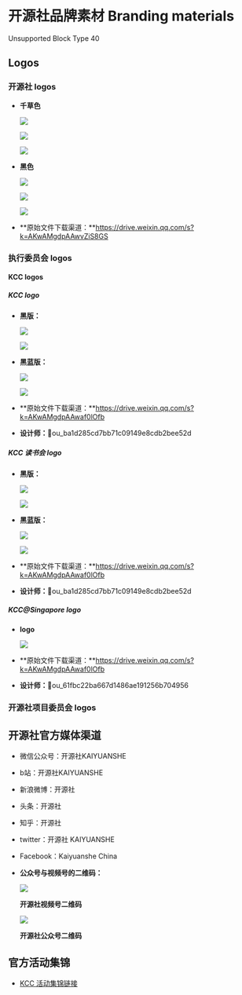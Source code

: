 # 开源社品牌素材 Branding materials

Unsupported Block Type 40

## Logos

### 开源社 logos

- **千草色**
    
    ![](https://kaiyuanshe.cn/api/lark/file/EVmYbuy4YoIGkyxLcjbcw8MTnzT)
    
    ![](https://kaiyuanshe.cn/api/lark/file/WNoYbFFxCo6v0YxMfAqcZmWsnLf)
    
    ![](https://kaiyuanshe.cn/api/lark/file/PddsbEySsogh3QxGqhbc8Zk4nDb)
    
- **黑色**
    
    ![](https://kaiyuanshe.cn/api/lark/file/UG6Eb5wcVoBuXSxnmvacTukunNv)
    
    ![](https://kaiyuanshe.cn/api/lark/file/PgHzbXHaPoN0nvxQRoUcMF4gnJh)
    
    ![](https://kaiyuanshe.cn/api/lark/file/BZtgbGu7NoXmd2xCYEtcZ4gqnFe)
    

- **原始文件下载渠道：**https://drive.weixin.qq.com/s?k=AKwAMgdpAAwvZiS8GS

### 执行委员会 logos

#### KCC logos

##### KCC logo

- **黑版：**
    
    ![](https://kaiyuanshe.cn/api/lark/file/SyHibbDEcoc6z3xS0iqcQtFQnVe)
    
    ![](https://kaiyuanshe.cn/api/lark/file/YoPabp4g3o2v1dxlVQIcwGeFn9c)
    

- **黑蓝版：**
    
    ![](https://kaiyuanshe.cn/api/lark/file/FiyRb8Womo9g8TxUheKcq3qMn5P)
    
    ![](https://kaiyuanshe.cn/api/lark/file/KQDbbRtcaoNl4vxwhylchNNrnnm)
    
- **原始文件下载渠道：**https://drive.weixin.qq.com/s?k=AKwAMgdpAAwaf0lOfb
- **设计师：**👤ou_ba1d285cd7bb71c09149e8cdb2bee52d

##### KCC 读书会 logo

- **黑版：**
    
    ![](https://kaiyuanshe.cn/api/lark/file/VhTjbLLHnorx0XxGFvHc48nsnAf)
    
    ![](https://kaiyuanshe.cn/api/lark/file/Qvk6bVUafoqDU4xTCCTcyQ4KnOc)
    

- **黑蓝版：**
    
    ![](https://kaiyuanshe.cn/api/lark/file/DcL7bO2rnobQWVxcli2ceV6gnce)
    
    ![](https://kaiyuanshe.cn/api/lark/file/IZSeb9mM0oGUU9xfaOLcbSMMn2f)
    
- **原始文件下载渠道：**https://drive.weixin.qq.com/s?k=AKwAMgdpAAwaf0lOfb
- **设计师：**👤ou_ba1d285cd7bb71c09149e8cdb2bee52d

##### KCC@Singapore logo

- **logo**
    
    ![](https://kaiyuanshe.cn/api/lark/file/XH8GbQyoMovHMPxTzgYcm3xcnfd)
    
- **原始文件下载渠道：**https://drive.weixin.qq.com/s?k=AKwAMgdpAAwaf0lOfb
- **设计师：**👤ou_61fbc22ba667d1486ae191256b704956

### 开源社项目委员会 logos

## 开源社官方媒体渠道

- 微信公众号：开源社KAIYUANSHE
- b站：开源社KAIYUANSHE
- 新浪微博：开源社
- 头条：开源社
- 知乎：开源社
- twitter：开源社 KAIYUANSHE
- Facebook：Kaiyuanshe China
- **公众号与视频号的二维码：**
    
    ![](https://kaiyuanshe.cn/api/lark/file/MvEWbZz5Uo2wGexX6JMcQdXMnJb)
    
    **开源社视频号二维码**
    
    ![](https://kaiyuanshe.cn/api/lark/file/WoVLbPIREoRi9fxUNEqcdzutnxe)
    
    **开源社公众号二维码**
    

## 官方活动集锦

- [KCC 活动集锦链接][1]

[1]: https%3A%2F%2Fmp.weixin.qq.com%2Fmp%2Fhomepage%3F__biz%3DMzA4NTM4NDc4NQ%3D%3D%26hid%3D5%26sn%3D68c0d4700e4e5109bd0e2583be0cc41d